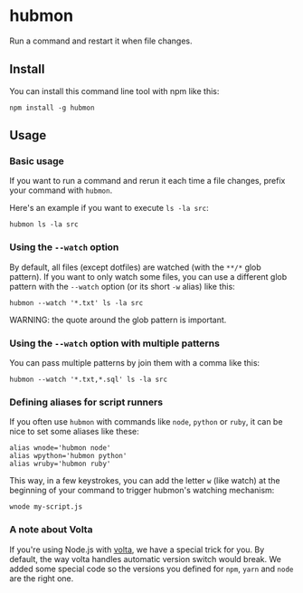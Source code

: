 # hubmon

Run a command and restart it when file changes.

## Install

You can install this command line tool with npm like this:

```
npm install -g hubmon
```

## Usage

### Basic usage

If you want to run a command and rerun it each time a file changes, prefix your command with `hubmon`.

Here's an example if you want to execute `ls -la src`:

```
hubmon ls -la src
```

### Using the `--watch` option

By default, all files (except dotfiles) are watched (with the `**/*` glob pattern).
If you want to only watch some files, you can use a different glob pattern with the `--watch` option (or its short `-w` alias) like this:

```
hubmon --watch '*.txt' ls -la src
```

WARNING: the quote around the glob pattern is important.

### Using the `--watch` option with multiple patterns

You can pass multiple patterns by join them with a comma like this:

```
hubmon --watch '*.txt,*.sql' ls -la src
```

### Defining aliases for script runners

If you often use `hubmon` with commands like `node`, `python` or `ruby`, it can be nice to set some aliases like these:

```
alias wnode='hubmon node'
alias wpython='hubmon python'
alias wruby='hubmon ruby'
```

This way, in a few keystrokes, you can add the letter `w` (like watch) at the beginning of your command to trigger hubmon's watching mechanism:

```
wnode my-script.js
```

### A note about Volta

If you're using Node.js with [volta](https://volta.sh/), we have a special trick for you.
By default, the way volta handles automatic version switch would break.
We added some special code so the versions you defined for `npm`, `yarn` and `node` are the right one.
